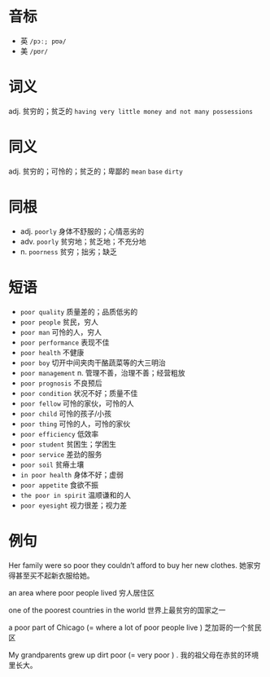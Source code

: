 # 音标

- 英 `/pɔː; pʊə/`
- 美 `/pʊr/`

# 词义

adj. 贫穷的；贫乏的
`having very little money and not many possessions`

# 同义

adj. 贫穷的；可怜的；贫乏的；卑鄙的
`mean` `base` `dirty`

# 同根

- adj. `poorly` 身体不舒服的；心情恶劣的
- adv. `poorly` 贫穷地；贫乏地；不充分地
- n. `poorness` 贫穷；拙劣；缺乏

# 短语

- `poor quality` 质量差的；品质低劣的
- `poor people` 贫民，穷人
- `poor man` 可怜的人，穷人
- `poor performance` 表现不佳
- `poor health` 不健康
- `poor boy` 切开中间夹肉干酪蔬菜等的大三明治
- `poor management` n. 管理不善，治理不善；经营粗放
- `poor prognosis` 不良预后
- `poor condition` 状况不好；质量不佳
- `poor fellow` 可怜的家伙，可怜的人
- `poor child` 可怜的孩子/小孩
- `poor thing` 可怜的人，可怜的家伙
- `poor efficiency` 低效率
- `poor student` 贫困生；学困生
- `poor service` 差劲的服务
- `poor soil` 贫瘠土壤
- `in poor health` 身体不好；虚弱
- `poor appetite` 食欲不振
- `the poor in spirit` 温顺谦和的人
- `poor eyesight` 视力很差；视力差

# 例句

Her family were so poor they couldn’t afford to buy her new clothes.
她家穷得甚至买不起新衣服给她。

an area where poor people lived
穷人居住区

one of the poorest countries in the world
世界上最贫穷的国家之一

a poor part of Chicago (= where a lot of poor people live )
芝加哥的一个贫民区

My grandparents grew up dirt poor (= very poor ) .
我的祖父母在赤贫的环境里长大。


